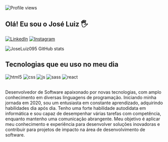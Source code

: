 ![Profile views](https://github.com/JoseLuiz095)
## Olá! Eu sou o José Luiz 🖐️

[![LinkedIn](https://img.shields.io/badge/LinkedIn-0077B5?style=for-the-badge&logo=linkedin&logoColor=white)](https://www.linkedin.com/in/joseluiz095/)
[![Instagram](https://img.shields.io/badge/Instagram-E4405F?style=for-the-badge&logo=instagram&logoColor=white)](https://www.instagram.com/joseluiz095/?hl=pt-br)


![JoseLuiz095 GitHub stats](https://github-readme-stats.vercel.app/api?username=JoseLuiz095&show_icons=true&theme=gruvbox&count_private=true)

## Tecnologias que eu uso no meu dia

<div style="display: inline_block">
  <img align="center" alt="html5" src="https://img.shields.io/badge/HTML5-E34F26?style=for-the-badge&logo=html5&logoColor=white" />
  <img align="center" alt="css" src="https://img.shields.io/badge/CSS3-1572B6?style=for-the-badge&logo=css3&logoColor=white" />
  <img align="center" alt="js" src="https://img.shields.io/badge/JavaScript-F7DF1E?style=for-the-badge&logo=javascript&logoColor=black" />
  <img align="center" alt="sass" src="https://img.shields.io/badge/Sass-CC6699?style=for-the-badge&logo=sass&logoColor=white" />
  <img align="center" alt="react" src="https://img.shields.io/badge/React-20232A?style=for-the-badge&logo=react&logoColor=61DAFB" />
</div><br/>

Desenvolvedor de Software apaixonado por novas tecnologias, com amplo conhecimento em diversas linguagens de programação. Iniciando minha jornada em 2020, sou um entusiasta em constante aprendizado, adquirindo habilidades dia após dia. 
Tenho uma forte habilidade autodidata em informática e sou capaz de desempenhar várias tarefas com competência, enquanto mantenho uma comunicação abrangente. Meu objetivo é aplicar meu conhecimento e experiência para desenvolver soluções inovadoras e contribuir para projetos de impacto na área de desenvolvimento de software.
